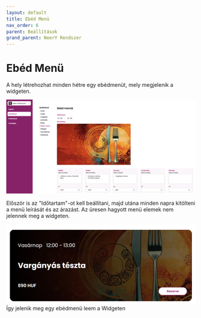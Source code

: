 ```yaml
---
layout: default
title: Ebéd Menü
nav_order: 6
parent: Beállítások
grand_parent: NeerY Rendszer
---
```

# Ebéd Menü

A hely létrehozhat minden hétre egy ebédmenüt, mely megjelenik a widgeten.

![](../../assets/images/lunchmenu/lunchmenu.png)

Először is az "Időtartam"-ot kell beállítani, majd utána minden napra kitölteni a menü leírását és az árazást.
Az üresen hagyott menü elemek nem jelennek meg a widgeten.

![](../../assets/images/lunchmenu/widgetpreview.png)
Így jelenik meg egy ebédmenü leem a Widgeten
